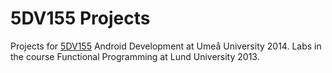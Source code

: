 5DV155 Projects
===========

Projects for [5DV155](https://www.cambro.umu.se/portal/page/dc515d8d-8dee-4c1b-8e9f-f7426f12b384) Android Development at Umeå University 2014.
Labs in the course  Functional Programming at Lund University 2013. 
